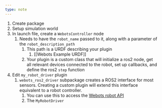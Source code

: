```yaml
---
type: note
---
```

1. Create package
2. Setup simulation world
3. In launch file, create a `WebotsController` node
	1. Needs to have the `robot_name` passed to it, along with a parameter of the `robot_description_path`
		1. This path is a URDF describing your plugin
			1. [[Webots Example URDF]]
		2. Your plugin is a custom class that will initialize a ros2 node, get all relevant devices connected to the robot, set up callbacks, and define the ros2 `step` function
4. Edit `my_robot_driver` plugin
	1. `webots_ros2_driver` subpackage creates a ROS2 interface for most sensors. Creating a custom plugin will extend this interface equivalent to a robot controller.
		1. You can use this to access the [Webots robot API](https://cyberbotics.com/doc/reference/robot?tab-language=python)
		2. The `MyRobotDriver` 